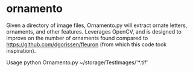 # ornamento
Given a directory of image files, Ornamento.py will extract ornate letters, ornaments, and other features.  Leverages OpenCV, and is designed to improve on the number of ornaments found compared to 
https://github.com/dgorissen/fleuron (from which this code took inspiration).  

Usage python Ornamento.py ~/storage/TestImages/'*.tif'  
